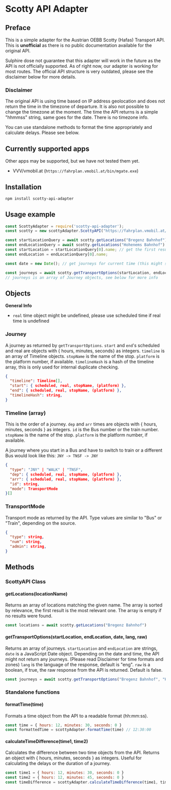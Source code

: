 # Scotty API Adapter
## Preface
This is a simple adapter for the Austrian OEBB Scotty (Hafas) Transport API. This is **unofficial** as there is no public documentation available for the original API.

Sulphire dose not guarantee that this adapter will work in the future as the API is not officially supported. As of right now, our adapter is working for most routes. The official API structure is very outdated, please see the disclaimer below for more details.

### Disclaimer
The original API is using time based on IP address geolocation and does not return the time in the timezone of departure. It is also not possible to change the timezone at the moment. The time the API returns is a simple "hhmmss" string, same goes for the date. There is no timezone info.

You can use standalone methods to format the time appropriately and calculate delays. Please see below.

## Currently supported apps
Other apps may be supported, but we have not tested them yet.
- VVV/vmobil.at (`https://fahrplan.vmobil.at/bin/mgate.exe`)

## Installation
```bash
npm install scotty-api-adapter
```

## Usage example
```javascript
const ScottyAdapter = require('scotty-api-adapter');
const scotty = new scottyAdapter.ScottyAPI("https://fahrplan.vmobil.at/bin/mgate.exe")

const startLocationQuery = await scotty.getLocations("Bregenz Bahnhof")
const endLocationQuery = await scotty.getLocations("Hohenems Bahnhof")
const startLocation = startLocationQuery[0].name; // get the first result
const endLocation = endLocationQuery[0].name;

const date = new Date(); // get journeys for current time (this might sometimes throw an error if there are no journeys in the near future)

const journeys = await scotty.getTransportOptions(startLocation, endLocation, date)
// journeys is an array of Journey objects, see below for more info
```

## Objects
**General Info**
- `real` time object might be undefined, please use scheduled time if real time is undefined
### Journey
A journey as returned by `getTransportOptions`. `start` and `end`'s scheduled and real are objects with { hours, minutes, seconds} as integers. `timeline` is an array of Timeline objects. `stopName` is the name of the stop. `platform` is the platform number, if available. `timelineHash` is a hash of the timeline array, this is only used for internal duplicate checking.
```json
{
  "timeline": Timeline[],
  "start": { scheduled, real, stopName, (platform) },
  "end": { scheduled, real, stopName, (platform) },
  "timelineHash": string,
}
```
### Timeline (array)
This is the order of a journey. `dep` and `arr` times are objects with { hours, minutes, seconds } as integers. `id` is the Bus number or the train number. `stopName` is the name of the stop. `platform` is the platform number, if available.

A journey where you start in a Bus and have to switch to train or a different Bus would look like this:
`JNY -> TNSF -> JNY`
```json
{
  "type": "JNY" | "WALK" | "TNSF",
  "dep": { scheduled, real, stopName, (platform) },
  "arr": { scheduled, real, stopName, (platform) },
  "id": string,
  "mode": TransportMode
}[]
```
### TransportMode
Transport mode as returned by the API. Type values are similar to "Bus" or "Train", depending on the source.
```json
{
  "type": string,
  "num": string,
  "admin": string,
}
```

## Methods
### ScottyAPI Class
#### getLocations(locationName)
Returns an array of locations matching the given name. The array is sorted by relevance, the first result is the most relevant one. The array is empty if no results were found.
```javascript
const locations = await scotty.getLocations("Bregenz Bahnhof")
```
#### getTransportOptions(startLocation, endLocation, date, lang, raw)
Returns an array of journeys. `startLocation` and `endLocation` are strings, `date` is a JavaScript Date object. Depending on the date and time, the API might not return any journeys. (Please read Disclaimer for time formats and zones) `lang` is the language of the response, default is "eng". `raw` is a boolean, if true, the raw response from the API is returned. Default is false.
```javascript
const journeys = await scotty.getTransportOptions("Bregenz Bahnhof", "Hohenems Bahnhof", new Date())
```

### Standalone functions
#### formatTime(time)
Formats a time object from the API to a readable format (hh:mm:ss).
```javascript
const time = { hours: 12, minutes: 30, seconds: 0 }
const formattedTime = scottyAdapter.formatTime(time) // 12:30:00
```
#### calculateTimeDifference(time1, time2)
Calculates the difference between two time objects from the API. Returns an object with { hours, minutes, seconds } as integers. Useful for calculating the delays or the duration of a journey.
```javascript
const time1 = { hours: 12, minutes: 30, seconds: 0 }
const time2 = { hours: 12, minutes: 45, seconds: 0 }
const timeDifference = scottyAdapter.calculateTimeDifference(time1, time2) // { hours: 0, minutes: 15, seconds: 0 }
```